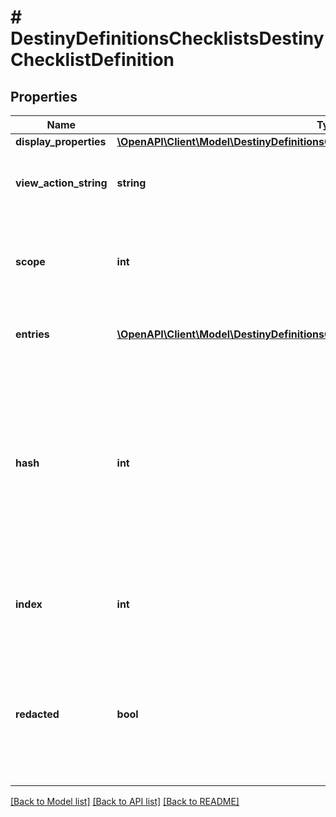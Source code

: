 # # DestinyDefinitionsChecklistsDestinyChecklistDefinition

## Properties

Name | Type | Description | Notes
------------ | ------------- | ------------- | -------------
**display_properties** | [**\OpenAPI\Client\Model\DestinyDefinitionsCommonDestinyDisplayPropertiesDefinition**](DestinyDefinitionsCommonDestinyDisplayPropertiesDefinition.md) |  | [optional]
**view_action_string** | **string** | A localized string prompting you to view the checklist. | [optional]
**scope** | **int** | Indicates whether you will find this checklist on the Profile or Character components. | [optional]
**entries** | [**\OpenAPI\Client\Model\DestinyDefinitionsChecklistsDestinyChecklistEntryDefinition[]**](DestinyDefinitionsChecklistsDestinyChecklistEntryDefinition.md) | The individual checklist items. Gotta catch &#39;em all. | [optional]
**hash** | **int** | The unique identifier for this entity. Guaranteed to be unique for the type of entity, but not globally.  When entities refer to each other in Destiny content, it is this hash that they are referring to. | [optional]
**index** | **int** | The index of the entity as it was found in the investment tables. | [optional]
**redacted** | **bool** | If this is true, then there is an entity with this identifier/type combination, but BNet is not yet allowed to show it. Sorry! | [optional]

[[Back to Model list]](../../README.md#models) [[Back to API list]](../../README.md#endpoints) [[Back to README]](../../README.md)
